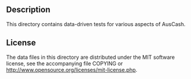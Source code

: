 Description
------------

This directory contains data-driven tests for various aspects of AusCash.

License
--------

The data files in this directory are distributed under the MIT software
license, see the accompanying file COPYING or
http://www.opensource.org/licenses/mit-license.php.

